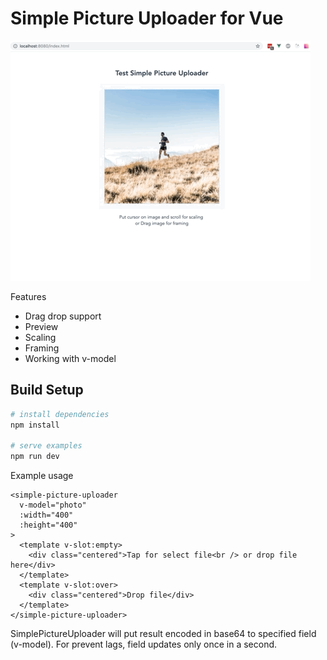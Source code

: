 # Simple Picture Uploader for Vue

![Example](https://github.com/skymanrm/SimplePictureUploaderVue/blob/master/static/example.gif?raw=true)

Features

* Drag drop support
* Preview
* Scaling
* Framing
* Working with v-model 

## Build Setup

``` bash
# install dependencies
npm install

# serve examples
npm run dev
```

Example usage
```vue
<simple-picture-uploader
  v-model="photo"
  :width="400"
  :height="400"
>
  <template v-slot:empty>
    <div class="centered">Tap for select file<br /> or drop file here</div>
  </template>
  <template v-slot:over>
    <div class="centered">Drop file</div>
  </template>
</simple-picture-uploader>
```

SimplePictureUploader will put result encoded in base64 to specified field (v-model). For prevent lags, field updates only once in a second.
